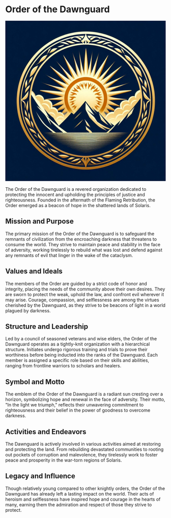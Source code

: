 # Order of the Dawnguard
![dawnguard](../../assets/order-of-the-dawnguard.jpg)

The Order of the Dawnguard is a revered organization dedicated to protecting the innocent and upholding the principles of justice and righteousness. Founded in the aftermath of the Flaming Retribution, the Order emerged as a beacon of hope in the shattered lands of Solaris.

## Mission and Purpose

The primary mission of the Order of the Dawnguard is to safeguard the remnants of civilization from the encroaching darkness that threatens to consume the world. They strive to maintain peace and stability in the face of adversity, working tirelessly to rebuild what was lost and defend against any remnants of evil that linger in the wake of the cataclysm.

## Values and Ideals

The members of the Order are guided by a strict code of honor and integrity, placing the needs of the community above their own desires. They are sworn to protect the weak, uphold the law, and confront evil wherever it may arise. Courage, compassion, and selflessness are among the virtues cherished by the Dawnguard, as they strive to be beacons of light in a world plagued by darkness.

## Structure and Leadership

Led by a council of seasoned veterans and wise elders, the Order of the Dawnguard operates as a tightly-knit organization with a hierarchical structure. Initiates undergo rigorous training and trials to prove their worthiness before being inducted into the ranks of the Dawnguard. Each member is assigned a specific role based on their skills and abilities, ranging from frontline warriors to scholars and healers.

## Symbol and Motto

The emblem of the Order of the Dawnguard is a radiant sun cresting over a horizon, symbolizing hope and renewal in the face of adversity. Their motto, "In the light we triumph," reflects their unwavering commitment to righteousness and their belief in the power of goodness to overcome darkness.

## Activities and Endeavors

The Dawnguard is actively involved in various activities aimed at restoring and protecting the land. From rebuilding devastated communities to rooting out pockets of corruption and malevolence, they tirelessly work to foster peace and prosperity in the war-torn regions of Solaris.

## Legacy and Influence

Though relatively young compared to other knightly orders, the Order of the Dawnguard has already left a lasting impact on the world. Their acts of heroism and selflessness have inspired hope and courage in the hearts of many, earning them the admiration and respect of those they strive to protect.

